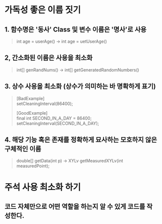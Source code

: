 # 가독성 좋은 이름 짓기

## 1. 함수명은 '동사' Class 및 변수 이름은 '명사'로 사용
> int age = userAge()  ->  int age = uetUserAge()


## 2, 간소화된 이름은 사용을 최소화
> int[] genRandNums() -> int[] getGeneratedRandomNumbers()


## 3. 상수 사용을 최소화 (상수가 의미하는 바 명확하게 표기)
>[BadExample] <br>
>setCleaningInterval(86400);
>
>[GoodExample] <br>
>final int SECOND_IN_A_DAY = 86400;<br>
>setCleaningInterval(SECOND_IN_A_DAY);

## 4. 해당 기능 혹은 존재를 정확하게 묘사하는 모호하지 않은 구체적인 이름

>double[] getData(int p) -> XYLv getMeasuredXYLv(int measuredPoint);


# 주석 사용 최소화 하기
## 코드 자체만으로 어떤 역할을 하는지 알 수 있게 코드를 작성한다.



